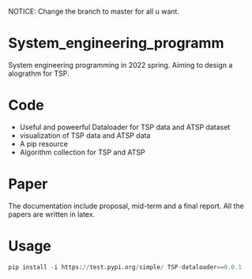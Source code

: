 NOTICE: Change the branch to master for all u want.

# System_engineering_programm
System engineering programming in 2022 spring. Aiming to design a alograthm for TSP.

# Code
- Useful and poweerful Dataloader for TSP data and ATSP dataset
- visualization of TSP data and ATSP data 
- A pip resource 
- Algorithm collection for TSP and ATSP

# Paper
The documentation include proposal, mid-term and a final report. All the papers are written in latex.

# Usage
```python
pip install -i https://test.pypi.org/simple/ TSP-dataloader==0.0.1
```

